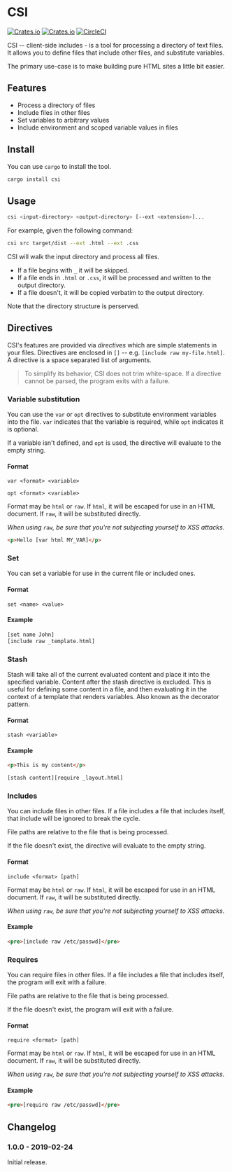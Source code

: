 # CSI

[![Crates.io](https://img.shields.io/crates/v/csi.svg?style=flat-square)](https://crates.io/crates/csi)
[![Crates.io](https://img.shields.io/crates/d/csi.svg?style=flat-square)](https://crates.io/crates/csi)
[![CircleCI](https://img.shields.io/circleci/project/github/longshorej/csi/master.svg?style=flat-square)](https://circleci.com/gh/longshorej/csi)

CSI -- client-side includes - is a tool for processing a directory of text files. It allows you to define files that include other files, and substitute variables.

The primary use-case is to make building pure HTML sites a little bit easier.

## Features

* Process a directory of files
* Include files in other files
* Set variables to arbitrary values
* Include environment and scoped variable values in files

## Install

You can use `cargo` to install the tool.

```bash
cargo install csi
```

## Usage

```bash
csi <input-directory> <output-directory> [--ext <extension>]...
```

For example, given the following command:

```bash
csi src target/dist --ext .html --ext .css
```

CSI will walk the input directory and process all files.

* If a file begins with `_` it will be skipped.
* If a file ends in `.html` or `.css`, it will be processed and written to the output directory.
* If a file doesn't, it will be copied verbatim to the output directory.

Note that the directory structure is perserved.

## Directives

CSI's features are provided via *directives* which are simple statements in your files.  Directives are enclosed in `[]` -- e.g. `[include raw my-file.html]`. A directive is a space separated list of arguments.

> To simplify its behavior, CSI does not trim white-space. If a directive cannot be parsed, the program exits with a failure.

### Variable substitution

You can use the `var` or `opt` directives to substitute environment variables into the file. `var` indicates that the variable is required, while `opt` indicates it is optional.

If a variable isn't defined, and `opt` is used, the directive will evaluate to the empty string.

#### Format

```
var <format> <variable>
```

```
opt <format> <variable>
```

Format may be `html` or `raw`. If `html`, it will be escaped for use in an HTML document. If `raw`, it will be substituted directly.

*When using `raw`, be sure that you're not subjecting yourself to XSS attacks.*

```html
<p>Hello [var html MY_VAR]</p>
```

### Set

You can set a variable for use in the current file or included ones.

#### Format

```
set <name> <value>
```

#### Example

```html
[set name John]
[include raw _template.html]
```

### Stash

Stash will take all of the current evaluated content and place it into the specified variable. Content after the stash directive is excluded. This is useful for defining some content in a file, and then evaluating it in the context of a template that renders variables. Also known as the decorator pattern.

#### Format

```
stash <variable>
```


#### Example

```html
<p>This is my content</p>

[stash content][require _layout.html]
```

### Includes

You can include files in other files. If a file includes a file that includes itself, that include will be ignored to break the cycle.

File paths are relative to the file that is being processed.

If the file doesn't exist, the directive will evaluate to the empty string.

#### Format

```
include <format> [path]
```

Format may be `html` or `raw`. If `html`, it will be escaped for use in an HTML document. If `raw`, it will be substituted directly.

*When using `raw`, be sure that you're not subjecting yourself to XSS attacks.*

#### Example

```html
<pre>[include raw /etc/passwd]</pre>
```

### Requires

You can require files in other files. If a file includes a file that includes itself, the program will exit with a failure.

File paths are relative to the file that is being processed.

If the file doesn't exist, the program will exit with a failure.

#### Format

```
require <format> [path]
```

Format may be `html` or `raw`. If `html`, it will be escaped for use in an HTML document. If `raw`, it will be substituted directly.

*When using `raw`, be sure that you're not subjecting yourself to XSS attacks.*

#### Example

```html
<pre>[require raw /etc/passwd]</pre>
```

## Changelog

### 1.0.0 - 2019-02-24

Initial release.
